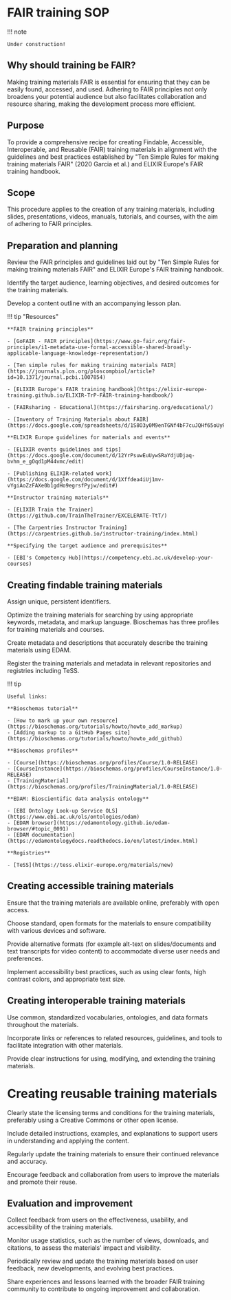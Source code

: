 # FAIR training SOP

!!! note 
    
    Under construction!

## Why should training be FAIR?

Making training materials FAIR is essential for ensuring that they can be easily found, accessed, and used. Adhering to FAIR principles not only broadens your potential audience but also facilitates collaboration and resource sharing, making the development process more efficient.

## Purpose

To provide a comprehensive recipe for creating Findable, Accessible, Interoperable, and Reusable (FAIR) training materials in alignment with the guidelines and best practices established by "Ten Simple Rules for making training materials FAIR" (2020 Garcia et al.) and ELIXIR Europe's FAIR training handbook.

## Scope

This procedure applies to the creation of any training materials, including slides, presentations, videos, manuals, tutorials, and courses, with the aim of adhering to FAIR principles.

## Preparation and planning

Review the FAIR principles and guidelines laid out by "Ten Simple Rules for making training materials FAIR" and ELIXIR Europe's FAIR training handbook.

Identify the target audience, learning objectives, and desired outcomes for the training materials.

Develop a content outline with an accompanying lesson plan.

!!! tip "Resources"

    **FAIR training principles**

    - [GoFAIR - FAIR principles](https://www.go-fair.org/fair-principles/i1-metadata-use-formal-accessible-shared-broadly-applicable-language-knowledge-representation/)

    - [Ten simple rules for making training materials FAIR](https://journals.plos.org/ploscompbiol/article?id=10.1371/journal.pcbi.1007854)

    - [ELIXIR Europe's FAIR training handbook](https://elixir-europe-training.github.io/ELIXIR-TrP-FAIR-training-handbook/)

    - [FAIRsharing - Educational](https://fairsharing.org/educational/)

    - [Inventory of Training Materials about FAIR](https://docs.google.com/spreadsheets/d/1S8O3y0M9enTGNf4bF7cuJQHf65oUyRTYGSRPtynZEUk/edit#)

    **ELIXIR Europe guidelines for materials and events**

    - [ELIXIR events guidelines and tips](https://docs.google.com/document/d/12YrPsuwEuUywSRaYdjUDjaq-bvhm_e_gOqd1pM44vmc/edit)

    - [Publishing ELIXIR-related work](https://docs.google.com/document/d/1Xffdea4iUj1mv-vYgiAoZzFAXe0b1gdHo9egrsfPyjw/edit#)

    **Instructor training materials**

    - [ELIXIR Train the Trainer](https://github.com/TrainTheTrainer/EXCELERATE-TtT/)

    - [The Carpentries Instructor Training](https://carpentries.github.io/instructor-training/index.html)

    **Specifying the target audience and prerequisites**

    - [EBI's Competency Hub](https://competency.ebi.ac.uk/develop-your-courses)

## Creating findable training materials
Assign unique, persistent identifiers.

Optimize the training materials for searching by using appropriate keywords, metadata, and markup language. Bioschemas has three profiles for training materials and courses.

Create metadata and descriptions that accurately describe the training materials using EDAM.

Register the training materials and metadata in relevant repositories and registries including TeSS.

!!! tip

    Useful links:

    **Bioschemas tutorial**

    - [How to mark up your own resource](https://bioschemas.org/tutorials/howto/howto_add_markup)
    - [Adding markup to a GitHub Pages site](https://bioschemas.org/tutorials/howto/howto_add_github)

    **Bioschemas profiles**

    - [Course](https://bioschemas.org/profiles/Course/1.0-RELEASE)
    - [CourseInstance](https://bioschemas.org/profiles/CourseInstance/1.0-RELEASE)
    - [TrainingMaterial](https://bioschemas.org/profiles/TrainingMaterial/1.0-RELEASE)

    **EDAM: Bioscientific data analysis ontology**

    - [EBI Ontology Look-up Service OLS](https://www.ebi.ac.uk/ols/ontologies/edam)
    - [EDAM browser](https://edamontology.github.io/edam-browser/#topic_0091)
    - [EDAM documentation](https://edamontologydocs.readthedocs.io/en/latest/index.html)

    **Registries**

    - [TeSS](https://tess.elixir-europe.org/materials/new)


## Creating accessible training materials
Ensure that the training materials are available online, preferably with open access.

Choose standard, open formats for the materials to ensure compatibility with various devices and software.

Provide alternative formats (for example alt-text on slides/documents and text transcripts for video content) to accommodate diverse user needs and preferences.

Implement accessibility best practices, such as using clear fonts, high contrast colors, and appropriate text size.

## Creating interoperable training materials
Use common, standardized vocabularies, ontologies, and data formats throughout the materials.

Incorporate links or references to related resources, guidelines, and tools to facilitate integration with other materials.

Provide clear instructions for using, modifying, and extending the training materials.

# Creating reusable training materials
Clearly state the licensing terms and conditions for the training materials, preferably using a Creative Commons or other open license.

Include detailed instructions, examples, and explanations to support users in understanding and applying the content.

Regularly update the training materials to ensure their continued relevance and accuracy.

Encourage feedback and collaboration from users to improve the materials and promote their reuse.

## Evaluation and improvement
Collect feedback from users on the effectiveness, usability, and accessibility of the training materials.

Monitor usage statistics, such as the number of views, downloads, and citations, to assess the materials' impact and visibility.

Periodically review and update the training materials based on user feedback, new developments, and evolving best practices.

Share experiences and lessons learned with the broader FAIR training community to contribute to ongoing improvement and collaboration.